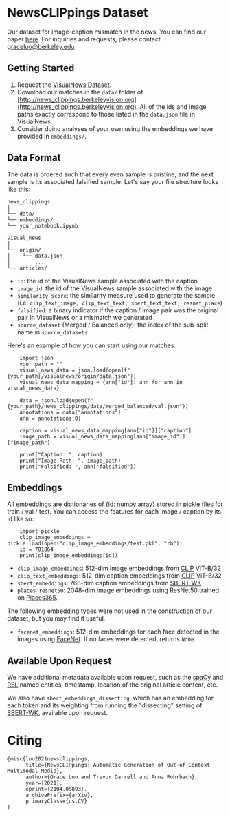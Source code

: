 # NewsCLIPpings Dataset

Our dataset for image-caption mismatch in the news. You can find our paper [here](https://arxiv.org/pdf/2104.05893.pdf). 
For inquiries and requests, please contact graceluo@berkeley.edu

## Getting Started
<!-- Set up MMF
```
pip install -r requirements.txt --extra-index-url https://download.pytorch.org/whl/torch_stable.html
```
 -->
1. Request the [VisualNews Dataset](https://github.com/FuxiaoLiu/VisualNews-Repository).
2. Download our matches in the `data/` folder of [http://news_clippings.berkeleyvision.org](http://news_clippings.berkeleyvision.org). All of the ids and image paths exactly correspond to those listed in the `data.json` file in VisualNews.
3. Consider doing analyses of your own using the embeddings we have provided in `embeddings/`.

<!-- 3. Example command for training / finetuning with MMF.
```
MMF_USER_DIR="." nohup mmf_run config="./configs/experiments/clip.yaml" model=clip dataset=foil run_type=train > clip_train.out &
``` -->

## Data Format
The data is ordered such that every even sample is pristine, and the next sample is its associated falsified sample. Let's say your file structure looks like this:

```
news_clippings
│
└── data/
└── embeddings/
└── your_notebook.ipynb

visual_news
│
└── origin/
│    └── data.json
│        ...
└── articles/
```

- `id`: the id of the VisualNews sample associated with the caption
- `image_id`: the id of the VisualNews sample associated with the image
- `similarity_score`: the similarity measure used to generate the sample (i.e. `clip_text_image, clip_text_text, sbert_text_text, resnet_place`)
- `falsified`: a binary indicator if the caption / image pair was the original pair in VisualNews or a mismatch we generated
- `source_dataset` (Merged / Balanced only): the index of the sub-split name in `source_datasets`

Here's an example of how you can start using our matches:
```
    import json
    your_path = ""
    visual_news_data = json.load(open(f"{your_path}/visualnews/origin/data.json"))
    visual_news_data_mapping = {ann["id"]: ann for ann in visual_news_data}
    
    data = json.load(open(f"{your_path}/news_clippings/data/merged_balanced/val.json"))
    annotations = data["annotations"]
    ann = annotations[0]
    
    caption = visual_news_data_mapping[ann["id"]]["caption"]
    image_path = visual_news_data_mapping[ann["image_id"]]["image_path"]
    
    print("Caption: ", caption)
    print("Image Path: ", image_path)
    print("Falsified: ", ann["falsified"])
```

## Embeddings
All embeddings are dictionaries of {id: numpy array} stored in pickle files for train / val / test. You can access the features for each image / caption by its id like so:

```
    import pickle
    clip_image_embeddings = pickle.load(open("clip_image_embeddings/test.pkl", "rb"))
    id = 701864
    print(clip_image_embeddings[id])
```

- `clip_image_embeddings`: 512-dim image embeddings from [CLIP](https://github.com/openai/CLIP) ViT-B/32
- `clip_text_embeddings`: 512-dim caption embeddings from [CLIP](https://github.com/openai/CLIP) ViT-B/32
- `sbert_embeddings`: 768-dim caption embeddings from [SBERT-WK](https://github.com/BinWang28/SBERT-WK-Sentence-Embedding)
- `places_resnet50`: 2048-dim image embeddings using ResNet50 trained on [Places365](https://github.com/CSAILVision/places365). 

The following embedding types were not used in the construction of our dataset, but you may find it useful.
- `facenet_embeddings`: 512-dim embeddings for each face detected in the images using [FaceNet](https://github.com/TIBHannover/cross-modal_entity_consistency/blob/master/visual_descriptors/person_embedding.py). If no faces were detected, returns `None`. 

## Available Upon Request
We have additional metadata available upon request, such as the [spaCy](https://spacy.io) and [REL](https://github.com/informagi/REL) named entities, timestamp, location of the original article content, etc.

We also have `sbert_embeddings_dissecting`, which has an embedding for each token and its weighting from running the "dissecting" setting of [SBERT-WK](https://github.com/BinWang28/SBERT-WK-Sentence-Embedding), available upon request. 
 
# Citing
```
@misc{luo2021newsclippings,
      title={NewsCLIPpings: Automatic Generation of Out-of-Context Multimodal Media}, 
      author={Grace Luo and Trevor Darrell and Anna Rohrbach},
      year={2021},
      eprint={2104.05893},
      archivePrefix={arXiv},
      primaryClass={cs.CV}
}
```
<!--
```
@misc{singh2020mmf,
 author =       {Singh, Amanpreet and Goswami, Vedanuj and Natarajan, Vivek and Jiang, Yu and Chen, Xinlei and Shah, Meet and
                Rohrbach, Marcus and Batra, Dhruv and Parikh, Devi},
 title =        {MMF: A multimodal framework for vision and language research},
 howpublished = {\url{https://github.com/facebookresearch/mmf}},
 year =         {2020}
}
@misc{liu2020visualnews,
      title={VisualNews : Benchmark and Challenges in Entity-aware Image Captioning}, 
      author={Fuxiao Liu and Yinghan Wang and Tianlu Wang and Vicente Ordonez},
      year={2020},
      eprint={2010.03743},
      archivePrefix={arXiv},
      primaryClass={cs.CV}
}
@misc{radford2021learning,
      title={Learning Transferable Visual Models From Natural Language Supervision}, 
      author={Alec Radford and Jong Wook Kim and Chris Hallacy and Aditya Ramesh and Gabriel Goh and Sandhini Agarwal and Girish Sastry and Amanda Askell and Pamela Mishkin and Jack Clark and Gretchen Krueger and Ilya Sutskever},
      year={2021},
      eprint={2103.00020},
      archivePrefix={arXiv},
      primaryClass={cs.CV}
}
 @article{zhou2017places,
   title={Places: A 10 million Image Database for Scene Recognition},
   author={Zhou, Bolei and Lapedriza, Agata and Khosla, Aditya and Oliva, Aude and Torralba, Antonio},
   journal={IEEE Transactions on Pattern Analysis and Machine Intelligence},
   year={2017},
   publisher={IEEE}
}
@misc{wang2020sbertwk,
      title={SBERT-WK: A Sentence Embedding Method by Dissecting BERT-based Word Models}, 
      author={Bin Wang and C. -C. Jay Kuo},
      year={2020},
      eprint={2002.06652},
      archivePrefix={arXiv},
      primaryClass={cs.CL}
}
```
-->
